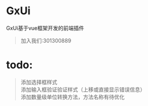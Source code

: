 # GxUi
GxUi基于vue框架开发的前端插件

>加入我们:301300889

# todo:
>添加选择框样式  
>添加输入框验证验证样式（上移或直接显示错误信息）  
>添加数量级单位转换方法，方法名称有待优化  
